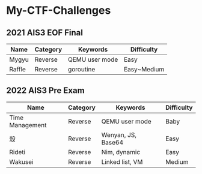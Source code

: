 # My-CTF-Challenges

## 2021 AIS3 EOF Final
| Name   | Category | Keywords       | Difficulty  |
| ------ | -------- | -------------- | ----------- |
| Mygyu  | Reverse  | QEMU user mode | Easy        |
| Raffle | Reverse  | goroutine      | Easy~Medium |

## 2022 AIS3 Pre Exam
| Name            | Category | Keywords           | Difficulty |
| --------------- | -------- | ------------------ | ---------- |
| Time Management | Reverse  | QEMU user mode     | Baby       |
| 殼              | Reverse  | Wenyan, JS, Base64 | Easy       |
| Rideti          | Reverse  | Nim, dynamic       | Easy       |
| Wakusei         | Reverse  | Linked list, VM    | Medium     |